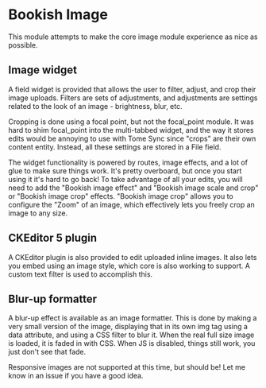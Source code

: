 # Bookish Image

This module attempts to make the core image module experience as nice as
possible.

## Image widget

A field widget is provided that allows the user to filter, adjust, and crop
their image uploads. Filters are sets of adjustments, and adjustments are
settings related to the look of an image - brightness, blur, etc.

Cropping is done using a focal point, but not the focal_point module. It was
hard to shim focal_point into the multi-tabbed widget, and the way it stores
edits would be annoying to use with Tome Sync since "crops" are their own
content entity. Instead, all these settings are stored in a File field.

The widget functionality is powered by routes, image effects, and a lot of glue
to make sure things work. It's pretty overboard, but once you start using it
it's hard to go back! To take advantage of all your edits, you will need to add
the "Bookish image effect" and "Bookish image scale and crop" or "Bookish image
crop" effects. "Bookish image crop" allows you to configure the "Zoom" of an
image, which effectively lets you freely crop an image to any size.

## CKEditor 5 plugin

A CKEditor plugin is also provided to edit uploaded inline images. It also lets
you embed using an image style, which core is also working to support. A custom
text filter is used to accomplish this.

## Blur-up formatter

A blur-up effect is available as an image formatter. This is done by making a
very small version of the image, displaying that in its own img tag using a
data attribute, and using a CSS filter to blur it. When the real full size
image is loaded, it is faded in with CSS. When JS is disabled, things still
work, you just don't see that fade.

Responsive images are not supported at this time, but should be! Let me know in
an issue if you have a good idea.
